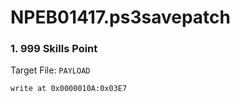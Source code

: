 # NPEB01417.ps3savepatch

### 1. 999 Skills Point

Target File: `PAYLOAD`

```
write at 0x0000010A:0x03E7
```

